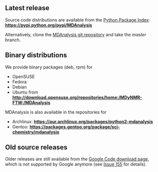 ## Latest release ##
Source code distributions are available from the [Python Package Index](https://pypi.python.org/pypi/MDAnalysis): **https://pypi.python.org/pypi/MDAnalysis**

Alternatively, clone the [MDAnalysis git repository](http://code.google.com/p/mdanalysis/source/checkout) and take the _master_ branch.

## Binary distributions ##
We provide binary packages (deb, rpm) for
  * OpenSUSE
  * Fedora
  * Debian
  * Ubuntu
from **http://download.opensuse.org/repositories/home:/MDyNMR-FTW:/MDAnalysis**

MDAnalysis is also available in the repositories for
  * Archlinux: **https://aur.archlinux.org/packages/python2-mdanalysis**
  * Gentoo: **https://packages.gentoo.org/package/sci-chemistry/mdanalysis**

## Old source releases ##
Older releases are still available from the [Google Code download page](http://code.google.com/p/mdanalysis/downloads/list), which is not supported by Google anymore (see [Issue 155](https://code.google.com/p/mdanalysis/issues/detail?id=155) for details).